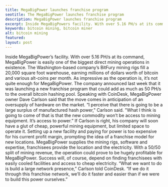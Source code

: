 ```yaml
---
title: MegaBigPower launches franchise program
seotitle: The MegaBigPower launches franchise program
description: MegaBigPower launches franchise program
excerpt: Inside MegaBigPowers facility. With over 5.16 PH/s at its command
keywords: bitcoin mining, bitcoin miner
alt: bitcoin mining
featured: 
layout: post
---
```


Inside MegaBigPower’s facility.
With over 5.16 PH/s at its command, MegaBigPower is easily one of the biggest direct mining operations in existence. The Washington-based company’s BitFury mining rigs fill a 20,000 square foot warehouse, earning millions of dollars worth of bitcoin and various alt-coins per month. As impressive as the operation is, it’s not quite enough for MegaBigPower. The company announced last week that it was launching a new franchise program that could add as much as 50 PH/s to the overall bitcoin hashing pool.
Speaking with CoinDesk, MegaBigPower owner Dave Carlson said that the move comes in anticipation of an oversupply of hardware on the market.
“I perceive that there is going to be a large surplus of manufactured hash power," Carlson said. "What I think is going to come of that is that the new commodity won’t be access to mining equipment. It’s access to power.”
If Carlson is right, his company will soon have a glut of cheap, powerful mining equipment, but limited space to operate it. Setting up a new facility and paying for power is too expensive for his current profit margin, prompting the idea of a franchise model for new locations. MegaBigPower supplies the mining rigs, software and expertise, franchisees provide the location and the electricity.
With a 50/50 split of mining revenue, the operation could prove to be hugely profitable for MegaBigPower. Success will, of course, depend on finding franchisees with easily cooled facilities and access to cheap electricity.
“What we want to do is build a large network presence,” Carlson told CoinDesk. “If we do it through this franchise network, we’ll do it faster and easier than if we were to build this power ourselves.”
